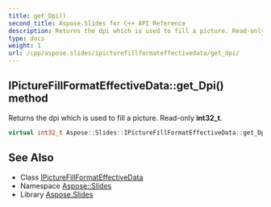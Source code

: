 ```yaml
---
title: get_Dpi()
second_title: Aspose.Slides for C++ API Reference
description: Returns the dpi which is used to fill a picture. Read-only int32_t.
type: docs
weight: 1
url: /cpp/aspose.slides/ipicturefillformateffectivedata/get_dpi/
---
```

## IPictureFillFormatEffectiveData::get_Dpi() method


Returns the dpi which is used to fill a picture. Read-only **int32_t**.

```cpp
virtual int32_t Aspose::Slides::IPictureFillFormatEffectiveData::get_Dpi()=0
```

## See Also

* Class [IPictureFillFormatEffectiveData](./)
* Namespace [Aspose::Slides](../)
* Library [Aspose.Slides](../../)